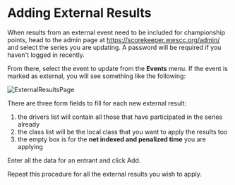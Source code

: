 # Adding External Results

When results from an external event need to be included for championship
points, head to the admin page at https://scorekeeper.wwscc.org/admin/ and
select the series you are updating.  A password will be required if you haven't
logged in recently.

From there, select the event to update from the **Events** menu.  If the event
is marked as external, you will see something like the following:


![ExternalResultsPage](/images/addexternal.png)

There are three form fields to fill for each new external result:

 1. the drivers list will contain all those that have participated in the series already
 2. the class list will be the local class that you want to apply the results too
 3. the empty box is for the **net indexed and penalized time** you are applying

Enter all the data for an entrant and click Add.

Repeat this procedure for all the external results you wish to apply.
